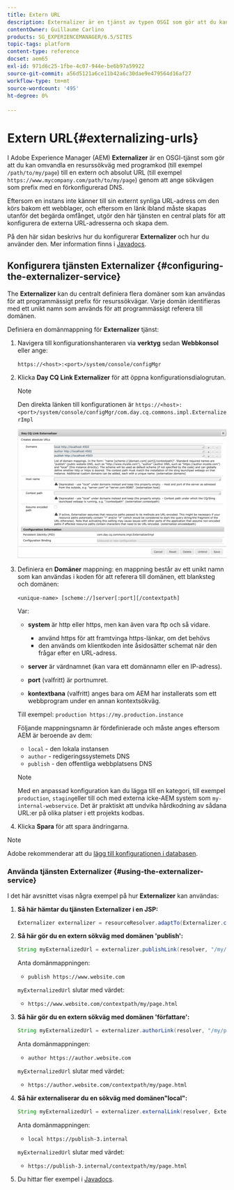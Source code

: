 ```yaml
---
title: Extern URL
description: Externalizer är en tjänst av typen OSGI som gör att du kan omvandla en resurssökväg programmatiskt till en extern och absolut URL
contentOwner: Guillaume Carlino
products: SG_EXPERIENCEMANAGER/6.5/SITES
topic-tags: platform
content-type: reference
docset: aem65
exl-id: 971d6c25-1fbe-4c07-944e-be6b97a59922
source-git-commit: a56d5121a6ce11b42a6c30dae9e479564d16af27
workflow-type: tm+mt
source-wordcount: '495'
ht-degree: 0%

---
```


# Extern URL{#externalizing-urls}

I Adobe Experience Manager (AEM) **Externalizer** är en OSGI-tjänst som gör att du kan omvandla en resurssökväg med programkod (till exempel `/path/to/my/page`) till en extern och absolut URL (till exempel `https://www.mycompany.com/path/to/my/page`) genom att ange sökvägen som prefix med en förkonfigurerad DNS.

Eftersom en instans inte känner till sin externt synliga URL-adress om den körs bakom ett webblager, och eftersom en länk ibland måste skapas utanför det begärda omfånget, utgör den här tjänsten en central plats för att konfigurera de externa URL-adresserna och skapa dem.

På den här sidan beskrivs hur du konfigurerar **Externalizer** och hur du använder den. Mer information finns i [Javadocs](https://developer.adobe.com/experience-manager/reference-materials/6-5/javadoc/com/day/cq/commons/Externalizer.html).

## Konfigurera tjänsten Externalizer {#configuring-the-externalizer-service}

The **Externalizer** kan du centralt definiera flera domäner som kan användas för att programmässigt prefix för resurssökvägar. Varje domän identifieras med ett unikt namn som används för att programmässigt referera till domänen.

Definiera en domänmappning för **Externalizer** tjänst:

1. Navigera till konfigurationshanteraren via **verktyg** sedan **Webbkonsol** eller ange:

   `https://<host>:<port>/system/console/configMgr`

1. Klicka **Day CQ Link Externalizer** för att öppna konfigurationsdialogrutan.

   >[!NOTE]
   >
   >Den direkta länken till konfigurationen är `https://<host>:<port>/system/console/configMgr/com.day.cq.commons.impl.ExternalizerImpl`

   ![aem-externalizer-01](assets/aem-externalizer-01.png)

1. Definiera en **Domäner** mappning: en mappning består av ett unikt namn som kan användas i koden för att referera till domänen, ett blanksteg och domänen:

   `<unique-name> [scheme://]server[:port][/contextpath]`

   Var:

   * **system** är http eller https, men kan även vara ftp och så vidare.

      * använd https för att framtvinga https-länkar, om det behövs
      * den används om klientkoden inte åsidosätter schemat när den frågar efter en URL-adress.

   * **server** är värdnamnet (kan vara ett domännamn eller en IP-adress).
   * **port** (valfritt) är portnumret.
   * **kontextbana** (valfritt) anges bara om AEM har installerats som ett webbprogram under en annan kontextsökväg.

   Till exempel: `production https://my.production.instance`

   Följande mappningsnamn är fördefinierade och måste anges eftersom AEM är beroende av dem:

   * `local` - den lokala instansen
   * `author` - redigeringssystemets DNS
   * `publish` - den offentliga webbplatsens DNS

   >[!NOTE]
   >
   >Med en anpassad konfiguration kan du lägga till en kategori, till exempel `production`, `staging`eller till och med externa icke-AEM system som `my-internal-webservice`. Det är praktiskt att undvika hårdkodning av sådana URL:er på olika platser i ett projekts kodbas.

1. Klicka **Spara** för att spara ändringarna.

>[!NOTE]
>
>Adobe rekommenderar att du [lägg till konfigurationen i databasen](/help/sites-deploying/configuring.md#addinganewconfigurationtotherepository).

### Använda tjänsten Externalizer {#using-the-externalizer-service}

I det här avsnittet visas några exempel på hur **Externalizer** kan användas:

1. **Så här hämtar du tjänsten Externalizer i en JSP:**

   ```java
   Externalizer externalizer = resourceResolver.adaptTo(Externalizer.class);
   ```

1. **Så här gör du en extern sökväg med domänen &#39;publish&#39;:**

   ```java
   String myExternalizedUrl = externalizer.publishLink(resolver, "/my/page") + ".html";
   ```

   Anta domänmappningen:

   * `publish https://www.website.com`

   `myExternalizedUrl` slutar med värdet:

   * `https://www.website.com/contextpath/my/page.html`

1. **Så här gör du en extern sökväg med domänen &#39;författare&#39;:**

   ```java
   String myExternalizedUrl = externalizer.authorLink(resolver, "/my/page") + ".html";
   ```

   Anta domänmappningen:

   * `author https://author.website.com`

   `myExternalizedUrl` slutar med värdet:

   * `https://author.website.com/contextpath/my/page.html`

1. **Så här externaliserar du en sökväg med domänen&quot;local&quot;:**

   ```java
   String myExternalizedUrl = externalizer.externalLink(resolver, Externalizer.LOCAL, "/my/page") + ".html";
   ```

   Anta domänmappningen:

   * `local https://publish-3.internal`

   `myExternalizedUrl` slutar med värdet:

   * `https://publish-3.internal/contextpath/my/page.html`

1. Du hittar fler exempel i [Javadocs](https://developer.adobe.com/experience-manager/reference-materials/6-5/javadoc/com/day/cq/commons/Externalizer.html).
